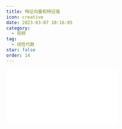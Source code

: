 ```yaml
---
title: 特征向量和特征值
icon: creative
date: 2023-03-07 10:16:05
category:
  - 视频
tag:
  - 线性代数
star: false
order: 14
---
```



<div class="video-container">
  <iframe src="//player.bilibili.com/player.html?aid=483115509&bvid=BV1bT411e7Cv&cid=1063551333&page=14" scrolling="no" border="0" frameborder="no" framespacing="0" allowfullscreen="true"> </iframe>
</div>
